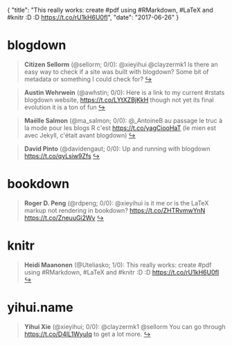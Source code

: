 {
  "title": "This really works: create #pdf using #RMarkdown, #LaTeX and #knitr :D :D https://t.co/rU1kH6U0fI",
  "date": "2017-06-26"
}

# blogdown

> **Citizen Sellorm** (@sellorm; 0/0): @xieyihui @clayzermk1 Is there an easy way to check if a site was built with blogdown? Some bit of metadata or something I could check for?  [&#8618;](https://twitter.com/xieyihui/status/879405028204740609)

<!-- -->


> **Austin Wehrwein** (@awhstin; 0/0): Here is a link to my current #rstats blogdown website, https://t.co/LYtXZBjKkH though not yet its final evolution it is a ton of fun  [&#8618;](https://twitter.com/xieyihui/status/879374386272317440)

<!-- -->


> **Maëlle Salmon** (@ma_salmon; 0/0): @_AntoineB au passage le truc à la mode pour les blogs R c'est https://t.co/yagCiooHaT (le mien est avec Jekyll, c'était avant blogdown)  [&#8618;](https://twitter.com/xieyihui/status/879294279792906244)

<!-- -->


> **David Pinto** (@davidengaut; 0/0): Up and running with blogdown https://t.co/qyLsiw9Zfs  [&#8618;](https://twitter.com/xieyihui/status/879293991086415872)

<!-- -->


# bookdown

> **Roger D. Peng** (@rdpeng; 0/0): @xieyihui is it me or is the LaTeX markup not rendering in bookdown? https://t.co/ZHTRvmwYnN https://t.co/ZneuuGi2Wv  [&#8618;](https://twitter.com/xieyihui/status/879424646629793792)

<!-- -->


# knitr

> **Heidi Maanonen** (@Uteliasko; 1/0): This really works: create #pdf using #RMarkdown, #LaTeX and #knitr :D :D https://t.co/rU1kH6U0fI  [&#8618;](https://twitter.com/xieyihui/status/879321743634071552)

<!-- -->


# yihui.name

> **Yihui Xie** (@xieyihui; 0/0): @clayzermk1 @sellorm You can go through https://t.co/D4IL1WyuIq to get a lot more.  [&#8618;](https://twitter.com/xieyihui/status/879404633516625920)

<!-- -->


